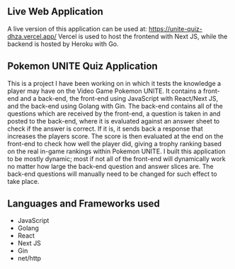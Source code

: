 ## Live Web Application
A live version of this application can be used at: https://unite-quiz-dhza.vercel.app/
Vercel is used to host the frontend with Next JS, while the backend is hosted by Heroku with Go.

## Pokemon UNITE Quiz Application
This is a project I have been working on in which it tests the knowledge a player may have on the Video Game Pokemon UNITE.
It contains a front-end and a back-end, the front-end using JavaScript with React/Next JS, and the back-end using Golang with Gin. The back-end contains all of the questions which are received by the front-end, a question is taken in and posted to the back-end, where it is evaluated against an answer sheet to check if the answer is correct. If it is, it sends back a response that increases the players score. The score is then evaluated at the end on the front-end to check how well the player did, giving a trophy ranking based on the real in-game rankings within Pokemon UNITE.
I built this application to be mostly dynamic; most if not all of the front-end will dynamically work no matter how large the back-end question and answer slices are. The back-end questions will manually need to be changed for such effect to take place.

## Languages and Frameworks used
- JavaScript
- Golang
- React
- Next JS
- Gin
- net/http
